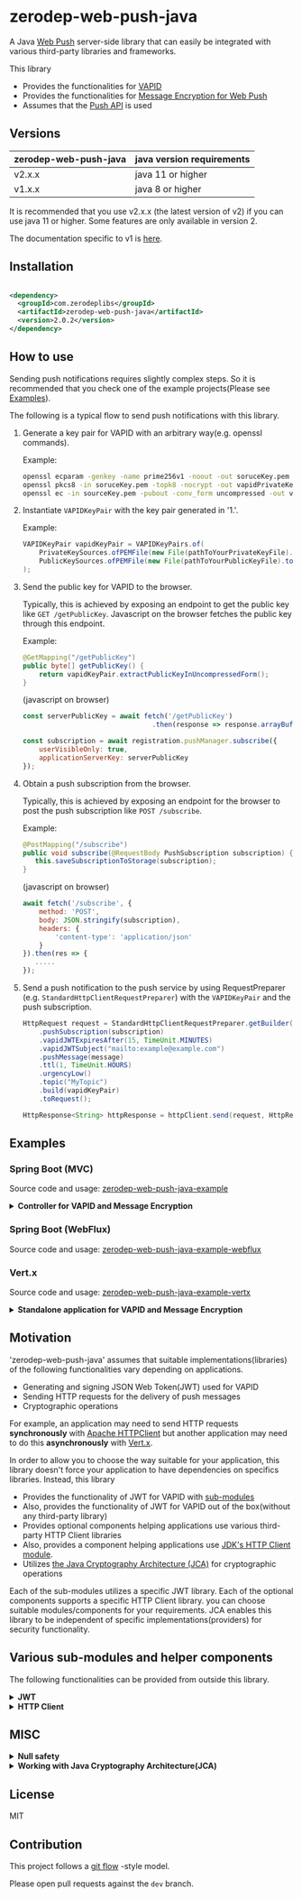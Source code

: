 # zerodep-web-push-java

A Java [Web Push](https://datatracker.ietf.org/doc/html/rfc8030) server-side library that can easily
be integrated with various third-party libraries and frameworks.

This library

- Provides the functionalities for [VAPID](https://datatracker.ietf.org/doc/html/rfc8292)
- Provides the functionalities
  for [Message Encryption for Web Push](https://datatracker.ietf.org/doc/html/rfc8291)
- Assumes that the [Push API](https://www.w3.org/TR/push-api/) is used

## Versions

| zerodep-web-push-java | java version requirements |
|-----------------------|---------------------------|
| v2.x.x                | java 11 or higher         |
| v1.x.x                | java 8 or higher          |

It is recommended that you use v2.x.x (the latest version of v2) if you can use java 11 or higher.
Some features are only available in version 2.

The documentation specific to v1 is [here](https://github.com/st-user/zerodep-web-push-java/tree/main-v1).


## Installation

``` xml

<dependency>
  <groupId>com.zerodeplibs</groupId>
  <artifactId>zerodep-web-push-java</artifactId>
  <version>2.0.2</version>
</dependency>

```

## How to use

Sending push notifications requires slightly complex steps. So it is recommended that you check one of the example projects(Please see [Examples](#examples)).

The following is a typical flow to send push notifications with this library.

1. Generate a key pair for VAPID with an arbitrary way(e.g. openssl commands).

    Example:
    ``` bash
    openssl ecparam -genkey -name prime256v1 -noout -out soruceKey.pem
    openssl pkcs8 -in soruceKey.pem -topk8 -nocrypt -out vapidPrivateKey.pem
    openssl ec -in sourceKey.pem -pubout -conv_form uncompressed -out vapidPublicKey.pem
    ```

2. Instantiate `VAPIDKeyPair` with the key pair generated in '1.'.

    Example:
    ``` java
    VAPIDKeyPair vapidKeyPair = VAPIDKeyPairs.of(
        PrivateKeySources.ofPEMFile(new File(pathToYourPrivateKeyFile).toPath()),
        PublicKeySources.ofPEMFile(new File(pathToYourPublicKeyFile).toPath()
    );
    ```

3. Send the public key for VAPID to the browser.

    Typically, this is achieved by exposing an endpoint to get the public key like `GET /getPublicKey`. Javascript on the browser fetches the public key through this endpoint.

    Example:
    ``` java
    @GetMapping("/getPublicKey")
    public byte[] getPublicKey() {
        return vapidKeyPair.extractPublicKeyInUncompressedForm();
    }
    ```
   (javascript on browser)
    ``` javascript
    const serverPublicKey = await fetch('/getPublicKey')
                                    .then(response => response.arrayBuffer());

    const subscription = await registration.pushManager.subscribe({
        userVisibleOnly: true,
        applicationServerKey: serverPublicKey
    });
    ```

4. Obtain a push subscription from the browser.

    Typically, this is achieved by exposing an endpoint for the browser to post the push subscription like `POST /subscribe`.

    Example:
    ``` java
    @PostMapping("/subscribe")
    public void subscribe(@RequestBody PushSubscription subscription) {
       this.saveSubscriptionToStorage(subscription);
    }
    ```
   (javascript on browser)
    ``` javascript
    await fetch('/subscribe', {
        method: 'POST',
        body: JSON.stringify(subscription),
        headers: {
            'content-type': 'application/json'
        }
    }).then(res => {
       .....
    });
    ```
   

5. Send a push notification to the push service by using RequestPreparer (e.g. `StandardHttpClientRequestPreparer`) with the `VAPIDKeyPair` and the push subscription.

    ``` java
    HttpRequest request = StandardHttpClientRequestPreparer.getBuilder()
        .pushSubscription(subscription)
        .vapidJWTExpiresAfter(15, TimeUnit.MINUTES)
        .vapidJWTSubject("mailto:example@example.com")
        .pushMessage(message)
        .ttl(1, TimeUnit.HOURS)
        .urgencyLow()
        .topic("MyTopic")
        .build(vapidKeyPair)
        .toRequest();
   
    HttpResponse<String> httpResponse = httpClient.send(request, HttpResponse.BodyHandlers.ofString());
    ```


## Examples

### Spring Boot (MVC)

Source code and usage: [zerodep-web-push-java-example](https://github.com/st-user/zerodep-web-push-java-example)

<details>
    <summary><b>Controller for VAPID and Message Encryption</b></summary>
    
``` java
    
@Component
public class MyComponents {

    /**
     * In this example, we read a key pair for VAPID
     * from a PEM formatted file on the file system.
     * <p>
     * You can extract key pairs from various sources:
     * '.der' file(binary content), an octet sequence stored in a database and so on.
     * For more information, please see the javadoc of PrivateKeySources and PublicKeySources.
     */
    @Bean
    public VAPIDKeyPair vaidKeyPair(
        @Value("${private.key.file.path}") String privateKeyFilePath,
        @Value("${public.key.file.path}") String publicKeyFilePath) throws IOException {

        return VAPIDKeyPairs.of(
            PrivateKeySources.ofPEMFile(new File(privateKeyFilePath).toPath()),
            PublicKeySources.ofPEMFile(new File(publicKeyFilePath).toPath())
        );
    }

}

    
@SpringBootApplication
@RestController
public class BasicExample {

    /**
     * @see MyComponents
     */
    @Autowired
    private VAPIDKeyPair vapidKeyPair;

    /**
     * # Step 1.
     * Sends the public key to user agents.
     * <p>
     * The user agents create a push subscription with this public key.
     */
    @GetMapping("/getPublicKey")
    public byte[] getPublicKey() {
        return vapidKeyPair.extractPublicKeyInUncompressedForm();
    }

    /**
     * # Step 2.
     * Obtains push subscriptions from user agents.
     * <p>
     * The application server(this application) requests the delivery of push messages with these subscriptions.
     */
    @PostMapping("/subscribe")
    public void subscribe(@RequestBody PushSubscription subscription) {
        this.saveSubscriptionToStorage(subscription);
    }

    /**
     * # Step 3.
     * Requests the delivery of push messages.
     * <p>
     * In this example, for simplicity and testability, we use an HTTP endpoint for this purpose.
     * However, in real applications, this feature doesn't have to be provided as an HTTP endpoint.
     */
    @PostMapping("/sendMessage")
    public ResponseEntity<String> sendMessage(@RequestBody MyMessage myMessage)
        throws IOException, InterruptedException {

        String message = myMessage.getMessage();

        HttpClient httpClient = HttpClient.newBuilder().build();
        for (PushSubscription subscription : getSubscriptionsFromStorage()) {

            HttpRequest request = StandardHttpClientRequestPreparer.getBuilder()
                .pushSubscription(subscription)
                .vapidJWTExpiresAfter(15, TimeUnit.MINUTES)
                .vapidJWTSubject("mailto:example@example.com")
                .pushMessage(message)
                .ttl(1, TimeUnit.HOURS)
                .urgencyLow()
                .topic("MyTopic")
                .build(vapidKeyPair)
                .toRequest();

            // In this example, we send push messages in simple text format.
            // You can also send them in JSON format as follows:
            //
            // ObjectMapper objectMapper = (Create a new one or get from the DI container.)
            // ....
            // .pushMessage(objectMapper.writeValueAsBytes(objectForJson))
            // ....

            HttpResponse<String> httpResponse =
                httpClient.send(request, HttpResponse.BodyHandlers.ofString());
            logger.info(String.format("[Http Client] status code: %d", httpResponse.statusCode()));
            // 201 Created : Success!
            // 410 Gone : The subscription is no longer valid.
            // etc...
            // for more information, see the useful link below:
            // [Response from push service - The Web Push Protocol ](https://developers.google.com/web/fundamentals/push-notifications/web-push-protocol)
        }

        return ResponseEntity.ok()
            .header(HttpHeaders.CONTENT_TYPE, MediaType.TEXT_PLAIN_VALUE)
            .body("The message has been processed.");
    }
    
    ... Omitted for simplicity.
    
}
    
```
    
</details>

### Spring Boot (WebFlux)

Source code and usage: [zerodep-web-push-java-example-webflux](https://github.com/st-user/zerodep-web-push-java-example-webflux)

### Vert.x

Source code and usage: [zerodep-web-push-java-example-vertx](https://github.com/st-user/zerodep-web-push-java-example-vertx) 

<details>
    <summary><b>Standalone application for VAPID and Message Encryption</b></summary>

``` java

public class Example {

    /**
     * In this example, we read a key pair for VAPID
     * from a PEM formatted file on the file system.
     * <p>
     * You can extract key pairs from various sources:
     * '.der' file(binary content), an octet sequence stored in a database and so on.
     * For more information, please see the javadoc of PrivateKeySources and PublicKeySources.
     */
    private static VAPIDKeyPair createVAPIDKeyPair(Vertx vertx) throws IOException {
        return VAPIDKeyPairs.of(
            PrivateKeySources.ofPEMFile(new File("./.keys/my-private_pkcs8.pem").toPath()),
            PublicKeySources.ofPEMFile(new File("./.keys/my-pub.pem").toPath()),
            new VertxVAPIDJWTGeneratorFactory(() -> vertx));
    }

    public static void main(String[] args) throws IOException {

        Vertx vertx = Vertx.vertx();
        WebClient client = WebClient.create(vertx);
        Router router = Router.router(vertx);
        router.route().handler(BodyHandler.create());

        VAPIDKeyPair vapidKeyPair = createVAPIDKeyPair(vertx);
        MockSubscriptionStorage mockStorage = new MockSubscriptionStorage();

        /*
         * # Step 1.
         * Sends the public key to user agents.
         *
         * The user agents create a push subscription with this public key.
         */
        router
            .get("/getPublicKey")
            .handler(ctx ->
                ctx.response()
                    .putHeader("Content-Type", "application/octet-stream")
                    .end(Buffer.buffer(vapidKeyPair.extractPublicKeyInUncompressedForm()))
            );

        /*
         * # Step 2.
         * Obtains push subscriptions from user agents.
         *
         * The application server(this application) requests the delivery of push messages with these subscriptions.
         */
        router
            .post("/subscribe")
            .handler(ctx -> {

                PushSubscription subscription =
                    ctx.getBodyAsJson().mapTo(PushSubscription.class);
                mockStorage.saveSubscriptionToStorage(subscription);

                ctx.response().end();
            });

        /*
         * # Step 3.
         * Requests the delivery of push messages.
         *
         * In this example, for simplicity and testability, we use an HTTP endpoint for this purpose.
         * However, in real applications, this feature doesn't have to be provided as an HTTP endpoint.
         */
        router
            .post("/sendMessage")
            .handler(ctx -> {

                String message = ctx.getBodyAsJson().getString("message");
                vertx.getOrCreateContext().put("messageToSend", new SampleMessageData(message));

                ExamplePushMessageDeliveryRequestProcessor processor =
                    new ExamplePushMessageDeliveryRequestProcessor(
                        vertx,
                        client,
                        vapidKeyPair,
                        mockStorage.getSubscriptionsFromStorage()
                    );
                processor.start();

                ctx.response()
                    .putHeader("Content-Type", "text/plain")
                    .end("Started sending notifications.");
            });

        router.route("/*").handler(StaticHandler.create());

        vertx.createHttpServer().requestHandler(router).listen(8080, res -> {
            System.out.println("Vert.x HTTP server started.");
        });
    }

    /**
     * Sends HTTP requests to push services to request the delivery of push messages.
     * <p>
     * This class utilizes:
     * <ul>
     * <li>{@link Vertx#executeBlocking(Handler, Handler)} for the JWT creation and the message encryption.</li>
     * <li>{@link WebClient} for sending HTTP request asynchronously.</li>
     * </ul>
     */
    static class ExamplePushMessageDeliveryRequestProcessor {

        private final Vertx vertx;
        private final WebClient client;
        private final VAPIDKeyPair vapidKeyPair;
        private final List<PushSubscription> targetSubscriptions;

        private final int requestIntervalMillis;
        private final int connectionTimeoutMillis;

        ExamplePushMessageDeliveryRequestProcessor(
            Vertx vertx,
            WebClient client,
            VAPIDKeyPair vapidKeyPair,
            Collection<PushSubscription> targetSubscriptions) {

            this.vertx = vertx;
            this.client = client;
            this.vapidKeyPair = vapidKeyPair;
            this.targetSubscriptions = targetSubscriptions.stream().collect(Collectors.toList());
            this.requestIntervalMillis = 100;
            this.connectionTimeoutMillis = 10_000;
        }

        void start() {
            startInternal(0);
        }

        private void startInternal(int currentIndex) {

            PushSubscription subscription = targetSubscriptions.get(currentIndex);
            SampleMessageData messageData = vertx.getOrCreateContext().get("messageToSend");

            vertx.executeBlocking(promise -> {

                // In some circumstances, the JWT creation and the message encryption
                // may be considered "blocking" operations.
                //
                // On the author's environment, the JWT creation takes about 0.7ms
                // and the message encryption takes about 1.7ms.
                //
                // reference: https://vertx.io/docs/vertx-core/java/#golden_rule

                VertxWebClientRequestPreparer requestPreparer =
                    VertxWebClientRequestPreparer.getBuilder()
                        .pushSubscription(subscription)
                        .vapidJWTExpiresAfter(15, TimeUnit.MINUTES)
                        .vapidJWTSubject("mailto:example@example.com")
                        .pushMessage(messageData.getMessage())
                        .ttl(1, TimeUnit.HOURS)
                        .urgencyNormal()
                        .topic("MyTopic")
                        .build(vapidKeyPair);

                promise.complete(requestPreparer);

            }, res -> {

                VertxWebClientRequestPreparer requestPreparer =
                    (VertxWebClientRequestPreparer) res.result();
                requestPreparer.sendBuffer(
                    client,
                    req -> req.timeout(connectionTimeoutMillis),
                    httpResponseAsyncResult -> {

                        HttpResponse<Buffer> result = httpResponseAsyncResult.result();
                        System.out.println(
                            String.format("status code: %d", result.statusCode()));
                        // 201 Created : Success!
                        // 410 Gone : The subscription is no longer valid.
                        // etc...
                        // for more information, see the useful link below:
                        // [Response from push service - The Web Push Protocol ](https://developers.google.com/web/fundamentals/push-notifications/web-push-protocol)

                    }
                );

            });

            if (currentIndex == targetSubscriptions.size() - 1) {
                return;
            }

            // In order to avoid wasting bandwidth,
            // we send HTTP requests at some intervals.
            vertx.setTimer(requestIntervalMillis, id -> startInternal(currentIndex + 1));
        }
    }
    
    ... Omitted for simplicity.
    
}

```

</details>

## Motivation

'zerodep-web-push-java' assumes that suitable implementations(libraries) of the following
functionalities vary depending on applications.

- Generating and signing JSON Web Token(JWT) used for VAPID
- Sending HTTP requests for the delivery of push messages
- Cryptographic operations

For example, an application may need to send HTTP requests **synchronously**
with [Apache HTTPClient](https://hc.apache.org/httpcomponents-client-5.1.x/) but another application
may need to do this **asynchronously** with [Vert.x](https://vertx.io/docs/vertx-web-client/java/).

In order to allow you to choose the way suitable for your application, this library doesn't force
your application to have dependencies on specifics libraries. Instead, this library

- Provides the functionality of JWT for VAPID
  with [sub-modules](https://github.com/st-user/zerodep-web-push-java-ext-jwt)
- Also, provides the functionality of JWT for VAPID out of the box(without any third-party library)
- Provides optional components helping applications use various third-party HTTP Client libraries
- Also, provides a component helping applications use [JDK's HTTP Client module](https://docs.oracle.com/en/java/javase/11/docs/api/java.net.http/java/net/http/HttpClient.html).
- Utilizes
  [the Java Cryptography Architecture (JCA)](https://docs.oracle.com/javase/8/docs/technotes/guides/security/crypto/CryptoSpec.html)
  for cryptographic operations

Each of the sub-modules utilizes a specific JWT library. Each of the optional components supports a
specific HTTP Client library. you can choose suitable modules/components for your requirements. JCA
enables this library to be independent of specific implementations(providers) for security
functionality.

## Various sub-modules and helper components

The following functionalities can be provided from outside this library.

<details>
    <summary><b>JWT</b></summary>

JWT libraries are used to generate JSON Web Token (JWT)
for [VAPID](https://datatracker.ietf.org/doc/html/rfc8292).

Sub-modules for this functionality are available
from [zerodep-web-push-java-ext-jwt](https://github.com/st-user/zerodep-web-push-java-ext-jwt).

These sub-modules are optional.

</details>

<details>
    <summary><b>HTTP Client</b></summary>

Application servers need to send HTTP requests to push services in order to request the delivery of
push messages. Helper components for this functionality are available from
the `com.zerodeplibs.webpush.httpclient` package. One of them
utilizes [JDK's HTTP Client module](https://docs.oracle.com/en/java/javase/11/docs/api/java.net.http/java/net/http/HttpClient.html)
.
The others utilize third-party HTTP Client libraries. Supported third-party libraries are listed
below.

- [OkHttp](https://square.github.io/okhttp/)

  Version 4.9.0 or higher. The latest version is recommended.

- [Apache HTTPClient](https://hc.apache.org/httpcomponents-client-5.1.x/)

  Version 5.1 or higher. The latest version is recommended.

- [Eclipse Jetty Client Libraries](https://www.eclipse.org/jetty/documentation/jetty-11/programming-guide/index.html#pg-client)

    - Jetty 9: 9.4.33.v20201020 or higher.
    - Jetty 10: 10.0.0 or higher.
    - Jetty 11: 11.0.0 or higher.

  The latest versions are recommended.

- [Vert.x Web Client](https://vertx.io/docs/vertx-web-client/java/)

    - Vert.x 3: 3.9.2 or higher.
    - Vert.x 4: 4.0.0 or higher.

  The latest versions are recommended.

- **Others**
  
  'zerodep-web-push-java' doesn't directly provide optional components for the libraries other than the above. However, 'zerodep-web-push-java' can be easily integrated with the other HTTP Client libraries and frameworks.
  For example, you can also utilize the following libraries.

  - [Spring WebFlux (WebClient)](https://docs.spring.io/spring-framework/docs/current/reference/html/web-reactive.html#webflux-client)
  - [Reactor Netty HTTP Client](https://projectreactor.io/docs/netty/release/reference/index.html#http-client)

  Please see [zerodep-web-push-java-example-webflux](https://github.com/st-user/zerodep-web-push-java-example-webflux) for more information.


</details>

## MISC

<details>
    <summary><b>Null safety</b></summary>

The public methods and constructors of this library do not accept `null`s and do not return `null`s.
They throw an `Exception` if a null reference is passed. Some methods
return `java.util.Optional.empty()` if they need to indicate that the value does not exist.

The exceptions are:

- `com.zerodeplibs.webpush.PushSubscription.java`. This is the server-side representation
  of [push subscription](https://www.w3.org/TR/push-api/#push-subscription).
- The methods of `Exception`. For example, their `getCause()` can return null.

</details>


<details>
    <summary><b>Working with Java Cryptography Architecture(JCA)</b></summary>

This library
uses [the Java Cryptography Architecture (JCA)](https://docs.oracle.com/javase/8/docs/technotes/guides/security/crypto/CryptoSpec.html)
API for cryptographic operations. The algorithms used by this library are listed below.

``` java
java.security.SecureRandom
java.security.KeyFactory.getInstance("EC") 
java.security.KeyPairGenerator.getInstance("EC") // curve: secp256r1
java.security.Signature.getInstance("SHA256withECDSA")
javax.crypto.KeyAgreement.getInstance("ECDH")
javax.crypto.Mac.getInstance("HmacSHA256") 
javax.crypto.Cipher.getInstance("AES/GCM/NoPadding")
```

By default, the providers shipped with the JDK will be used(e.g. `SunEC` and `SunJCE`).

Of course, any provider that supports these algorithms is available(
e.g. [Bouncy Castle](https://bouncycastle.org/)). This is because 'zerodep-web-push-java' has no
dependencies on any specific provider.

</details>

## License

MIT

## Contribution

This project follows a [git flow](https://nvie.com/posts/a-successful-git-branching-model/) -style
model.

Please open pull requests against the `dev` branch.
